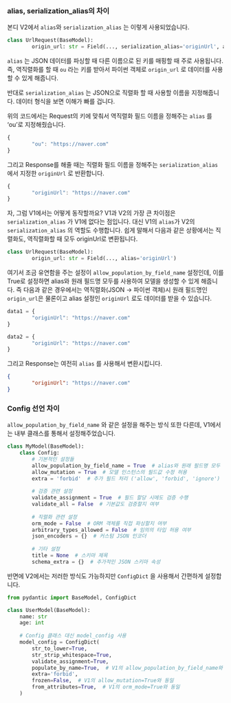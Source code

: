 ### alias, serialization_alias의 차이

본디 V2에서 `alias`와 `serialization_alias` 는 이렇게 사용되었습니다.

```python
class UrlRequest(BaseModel):
		origin_url: str = Field(..., serialization_alias='originUrl', alias='ou')
```

`alias` 는 JSON 데이터를 파싱할 때 다른 이름으로 된 키를 매핑할 때 주로 사용됩니다. 즉, 역직렬화를 할 때 `ou` 라는 키를 받아서 파이썬 객체로 `origin_url` 로 데이터를 사용할 수 있게 해줍니다.

반대로 `serialization_alias` 는 JSON으로 직렬화 할 때 사용할 이름을 지정해줍니다. 데이터 형식을 보면 이해가 빠를 겁니다.

위의 코드에서는 Request의 키에 맞춰서 역직렬화 필드 이름을 정해주는 `alias` 를 ‘ou’로 지정해줬습니다.

```javascript
{
		"ou": "https://naver.com"
}
```

그리고 Response를 해줄 때는 직렬화 필드 이름을 정해주는 `serialization_alias` 에서 지정한 `originUrl` 로 반환합니다.

```javascript
{
		"originUrl": "https://naver.com"
}
```

자, 그럼 V1에서는 어떻게 동작할까요? V1과 V2의 가장 큰 차이점은 `serialization_alias` 가 V1에 없다는 점입니다. 대신 V1의 `alias`가 V2의 `serialization_alias` 의 역할도 수행합니다. 쉽게 말해서 다음과 같은 상황에서는 직렬화도, 역직렬화할 때 모두 originUrl로 변환됩니다.

```python
class UrlRequest(BaseModel):
		origin_url: str = Field(..., alias='originUrl')
```

여기서 조금 유연함을 주는 설정이 `allow_population_by_field_name` 설정인데, 이를 True로 설정하면 alias와 원래 필드명 모두를 사용하여 모델을 생성할 수 있게 해줍니다. 즉 다음과 같은 경우에서는 역직렬화(JSON → 파이썬 객체)시 원래 필드명인 `origin_url`은 물론이고 alias 설정인 `originUrl` 로도 데이터를 받을 수 있습니다.

```javascript
data1 = {
		"originUrl": "https://naver.com"
}

data2 = {
		"originUrl": "https://naver.com"
}
```

그리고 Response는 여전히 `alias` 를 사용해서 변환시킵니다.

```json
{
		"originUrl": "https://naver.com"
}
```

### Config 선언 차이

`allow_population_by_field_name` 와 같은 설정을 해주는 방식 또한 다른데, V1에서는 내부 클래스를 통해서 설정해주었습니다.

```python
class MyModel(BaseModel):
    class Config:
        # 기본적인 설정들
        allow_population_by_field_name = True  # alias와 원래 필드명 모두 허용
        allow_mutation = True  # 모델 인스턴스의 필드값 수정 허용 
        extra = 'forbid'  # 추가 필드 처리 ('allow', 'forbid', 'ignore')
        
        # 검증 관련 설정
        validate_assignment = True  # 필드 할당 시에도 검증 수행
        validate_all = False  # 기본값도 검증할지 여부
        
        # 직렬화 관련 설정
        orm_mode = False  # ORM 객체를 직접 파싱할지 여부
        arbitrary_types_allowed = False  # 임의의 타입 허용 여부
        json_encoders = {}  # 커스텀 JSON 인코더
        
        # 기타 설정
        title = None  # 스키마 제목
        schema_extra = {}  # 추가적인 JSON 스키마 속성
```

반면에 V2에서는 저러한 방식도 가능하지만 `ConfigDict` 을 사용해서 간편하게 설정합니다.

```python
from pydantic import BaseModel, ConfigDict

class UserModel(BaseModel):
    name: str
    age: int
    
    # Config 클래스 대신 model_config 사용
    model_config = ConfigDict(
        str_to_lower=True,
        str_strip_whitespace=True,
        validate_assignment=True,
        populate_by_name=True,  # V1의 allow_population_by_field_name와 동일
        extra='forbid',
        frozen=False,  # V1의 allow_mutation=True와 동일
        from_attributes=True,  # V1의 orm_mode=True와 동일
    )
```